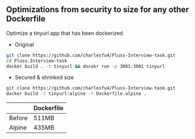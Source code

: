 ## Optimizations from security to size for any other Dockerfile

Optimize a tinyurl app that has been dockerized

- Original 

```bash
git clone https://github.com/charlesfu4/Pluss-Interview-task.git
cd Pluss-Interview-task
docker build . -t tinyurl && docekr run -p 3001:3001 tinyurl
```
- Secured & shrinked size 

```bash
git clone https://github.com/charlesfu4/Pluss-Interview-task.git
docker build -t tinyurl:alpine -f Dockerfile.alpine .


```


|             |   Dockerfile  |
|-------------| ------------- |
|   Before    |     511MB     |
|    Alpine   |     435MB     |